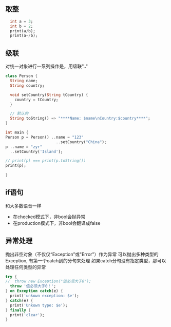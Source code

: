 ## 取整
```Dart
  int a = 3;
  int b = 2;
  print(a/b);
  print(a~/b);
```
## 级联
对统一对象进行一系列操作是，用级联"\.\."
```Dart
class Person {
  String name;
  String country;

  void setCountry(String tCountry) {
    country = tCountry;
  }

  // 默认的
  String toString() => "****Name: $name\nCountry:$country****";
}

int main {
Person p = Person() ..name = "123"
                      ..setCountry("China");
p ..name = "zyr"
  ..setCountry('Island');

// print(p) === print(p.toString())
print(p); 
  
}

```
## if语句
和大多数语音一样
- 在checked模式下，非bool会抛异常
- 在production模式下，非bool会翻译成false

## 异常处理
抛出非空对象（不仅仅“Exception”或"Error"）作为异常
可以抛出多种类型的Exception, 有第一个catch到的分句来处理
如果catch分句没有指定类型，那可以处理任何类型的异常
```Dart
try {
//  throw new Exception("值必须大于0");
  throw '值必须大于0！';
} on Exception catch(e) {
  print('unkown exception: $e');
} catch(e) {
  print('Unkown type: $e');
} finally {
  print('clear');
}

```
